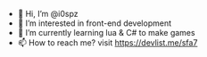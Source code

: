 - 👋 Hi, I’m @i0spz
- 👀 I’m interested in front-end development
- 🌱 I’m currently learning lua & C# to make games
- 📫 How to reach me? visit <a>https://devlist.me/sfa7</a>

<!---
i0spz/i0spz is a ✨ special ✨ repository because its `README.md` (this file) appears on your GitHub profile.
You can click the Preview link to take a look at your changes.
--->

